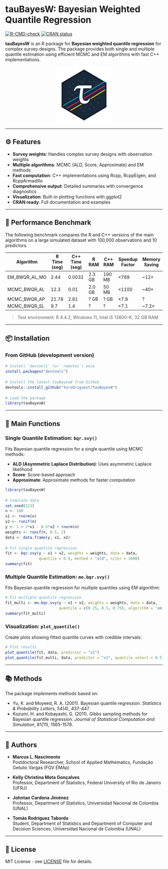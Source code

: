 # tauBayesW: Bayesian Weighted Quantile Regression

[![R-CMD-check](https://github.com/torodriguezt/tauBayesW/workflows/R-CMD-check/badge.svg)](https://github.com/torodriguezt/tauBayesW/actions)
[![CRAN status](https://www.r-pkg.org/badges/version/tauBayesW)](https://CRAN.R-project.org/package=tauBayesW)

**tauBayesW** is an R package for **Bayesian weighted quantile regression** for complex survey designs. The package provides both single and multiple quantile estimation using efficient MCMC and EM algorithms with fast C++ implementations.

<p align="center">
  <img src="web/public/logo_tau.png" width="180" alt="tauBayesW logo"/>
</p>

---

## ⚙️ Features

- **Survey weights**: Handles complex survey designs with observation weights
- **Multiple algorithms**: MCMC (ALD, Score, Approximate) and EM methods  
- **Fast computation**: C++ implementations using Rcpp, RcppEigen, and RcppArmadillo
- **Comprehensive output**: Detailed summaries with convergence diagnostics
- **Visualization**: Built-in plotting functions with ggplot2
- **CRAN ready**: Full documentation and examples

---

## 🚀 Performance Benchmark

The following benchmark compares the R and C++ versions of the main algorithms on a large simulated dataset with 100,000 observations and 10 predictors.

| Algorithm            | R Time (seg) | C++ Time (seg) | R RAM  | C++ RAM | Speedup Factor | Memory Saving |
|----------------------|--------------|----------------|--------|---------|----------------|----------------|
| EM_BWQR_AL_MO        | 2.44         | 0.0032         | 2.3 GB | 190 MB  | ×769           | ~12×           |
| MCMC_BWQR_AL         | 12.3         | 0.01           | 2.0 GB | 50 MB   | ×1100          | ~40×           |
| MCMC_BWQR_AP         | 21.78        | 2.81           | ? GB   | ? GB    | ×7.8           | ?              |
| MCMC_BWQR_SL         | 9.7          | 1.4            | ?      | ?       | ×7.1           | ~7.2×          |

> Test environment: R 4.4.2, Windows 11, Intel i5 13600-K, 32 GB RAM

---

## 📦 Installation

### From GitHub (development version)

```r
# Install 'devtools' (or 'remotes') once
install.packages("devtools")

# Install the latest tauBayesW from GitHub
devtools::install_github("torodriguezt/tauBayesW")

# Load the package
library(tauBayesW)
```

---

## 🎯 Main Functions

### Single Quantile Estimation: `bqr.svy()`

Fits Bayesian quantile regression for a single quantile using MCMC methods:

- **ALD (Asymmetric Laplace Distribution)**: Uses asymmetric Laplace likelihood
- **Score**: Score-based approach  
- **Approximate**: Approximate methods for faster computation

```r
library(tauBayesW)

# Simulate data
set.seed(123)
n <- 100
x1 <- rnorm(n)
x2 <- runif(n) 
y <- 1 + 2*x1 - 0.5*x2 + rnorm(n)
weights <- runif(n, 0.5, 2)
data <- data.frame(y, x1, x2)

# Fit single quantile regression
fit <- bqr.svy(y ~ x1 + x2, weights = weights, data = data, 
               quantile = 0.5, method = "ald", niter = 1000)
summary(fit)
```

### Multiple Quantile Estimation: `mo.bqr.svy()`

Fits Bayesian quantile regression for multiple quantiles using EM algorithm:

```r
# Fit multiple quantile regression
fit_multi <- mo.bqr.svy(y ~ x1 + x2, weights = weights, data = data, 
                        quantile = c(0.25, 0.5, 0.75), algorithm = 'em')
summary(fit_multi)
```

### Visualization: `plot_quantile()`

Create plots showing fitted quantile curves with credible intervals:

```r
# Plot results
plot_quantile(fit, data, predictor = "x1")
plot_quantile(fit_multi, data, predictor = "x1", quantile_select = 0.5)
```

---

## 📚 Methods

The package implements methods based on:

- Yu, K. and Moyeed, R. A. (2001). Bayesian quantile regression. *Statistics & Probability Letters*, 54(4), 437-447.
- Kozumi, H. and Kobayashi, G. (2011). Gibbs sampling methods for Bayesian quantile regression. *Journal of Statistical Computation and Simulation*, 81(11), 1565-1578.

---

## 👥 Authors

- **Marcus L. Nascimento**  
  Postdoctoral Researcher, School of Applied Mathematics, Fundação Getulio Vargas (FGV EMAp)

- **Kelly Christina Mota Gonçalves**  
  Professor, Department of Statistics, Federal University of Rio de Janeiro (UFRJ)

- **Johntan Cardona Jiménez**  
  Professor, Department of Statistics, Universidad Nacional de Colombia (UNAL)

- **Tomás Rodríguez Taborda**  
  Student, Department of Statistics and Department of Computer and Decision Sciences, Universidad Nacional de Colombia (UNAL)

---

## 📄 License

MIT License - see [LICENSE](LICENSE) file for details.
